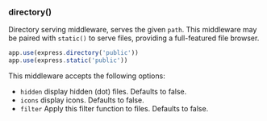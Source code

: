 <h3 id='directory'>directory()</h3>

Directory serving middleware, serves the given `path`.
This middleware may be paired with `static()` to serve
files, providing a full-featured file browser.

```js
app.use(express.directory('public'))
app.use(express.static('public'))
```

This middleware accepts the following options:

* `hidden` display hidden (dot) files. Defaults to false.
* `icons`  display icons. Defaults to false.
* `filter` Apply this filter function to files. Defaults to false.
